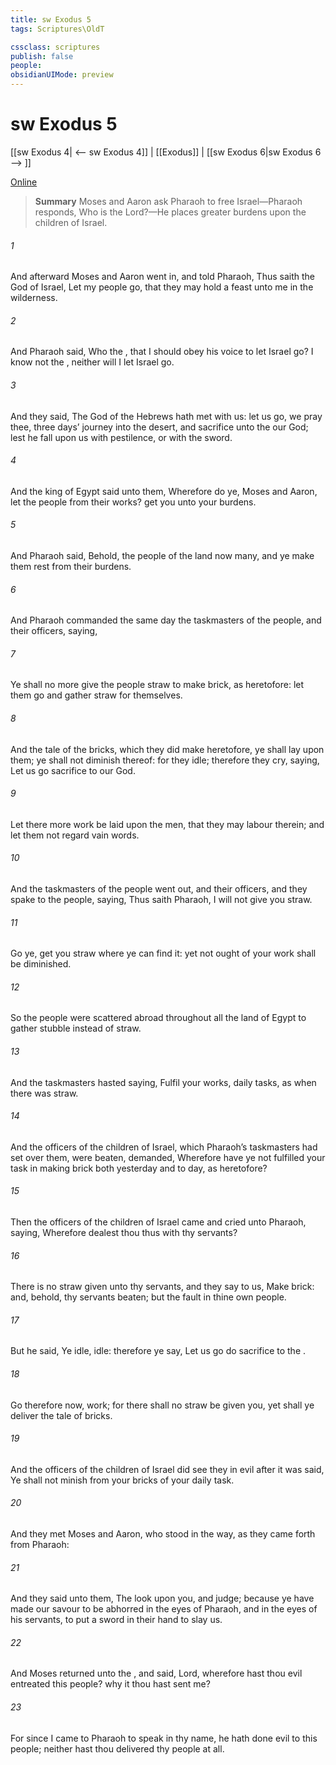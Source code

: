 ```yaml
---
title: sw Exodus 5
tags: Scriptures\OldT

cssclass: scriptures
publish: false
people:
obsidianUIMode: preview
---
```


# sw Exodus 5
[[sw Exodus 4| <-- sw Exodus 4]] | [[Exodus]] | [[sw Exodus 6|sw Exodus 6 --> ]]

[Online](https://churchofjesuschrist.org/study/scriptures/ot/ex/5?lang=eng)

> __Summary__
Moses and Aaron ask Pharaoh to free Israel—Pharaoh responds, Who is the Lord?—He places greater burdens upon the children of Israel.

###### 1 
And afterward Moses and Aaron went in, and told Pharaoh, Thus saith the  God of Israel, Let my people go, that they may hold a feast unto me in the wilderness.

###### 2 
And Pharaoh said, Who  the , that I should obey his voice to let Israel go? I know not the , neither will I let Israel go.

###### 3 
And they said, The God of the Hebrews hath met with us: let us go, we pray thee, three days’ journey into the desert, and sacrifice unto the  our God; lest he fall upon us with pestilence, or with the sword.

###### 4 
And the king of Egypt said unto them, Wherefore do ye, Moses and Aaron, let the people from their works? get you unto your burdens.

###### 5 
And Pharaoh said, Behold, the people of the land now  many, and ye make them rest from their burdens.

###### 6 
And Pharaoh commanded the same day the taskmasters of the people, and their officers, saying,

###### 7 
Ye shall no more give the people straw to make brick, as heretofore: let them go and gather straw for themselves.

###### 8 
And the tale of the bricks, which they did make heretofore, ye shall lay upon them; ye shall not diminish  thereof: for they  idle; therefore they cry, saying, Let us go  sacrifice to our God.

###### 9 
Let there more work be laid upon the men, that they may labour therein; and let them not regard vain words.

###### 10 
And the taskmasters of the people went out, and their officers, and they spake to the people, saying, Thus saith Pharaoh, I will not give you straw.

###### 11 
Go ye, get you straw where ye can find it: yet not ought of your work shall be diminished.

###### 12 
So the people were scattered abroad throughout all the land of Egypt to gather stubble instead of straw.

###### 13 
And the taskmasters hasted  saying, Fulfil your works,  daily tasks, as when there was straw.

###### 14 
And the officers of the children of Israel, which Pharaoh’s taskmasters had set over them, were beaten,  demanded, Wherefore have ye not fulfilled your task in making brick both yesterday and to day, as heretofore?

###### 15 
Then the officers of the children of Israel came and cried unto Pharaoh, saying, Wherefore dealest thou thus with thy servants?

###### 16 
There is no straw given unto thy servants, and they say to us, Make brick: and, behold, thy servants  beaten; but the fault  in thine own people.

###### 17 
But he said, Ye  idle,  idle: therefore ye say, Let us go  do sacrifice to the .

###### 18 
Go therefore now,  work; for there shall no straw be given you, yet shall ye deliver the tale of bricks.

###### 19 
And the officers of the children of Israel did see  they  in evil  after it was said, Ye shall not minish  from your bricks of your daily task.

###### 20 
And they met Moses and Aaron, who stood in the way, as they came forth from Pharaoh:

###### 21 
And they said unto them, The  look upon you, and judge; because ye have made our savour to be abhorred in the eyes of Pharaoh, and in the eyes of his servants, to put a sword in their hand to slay us.

###### 22 
And Moses returned unto the , and said, Lord, wherefore hast thou  evil entreated this people? why  it  thou hast sent me?

###### 23 
For since I came to Pharaoh to speak in thy name, he hath done evil to this people; neither hast thou delivered thy people at all.

